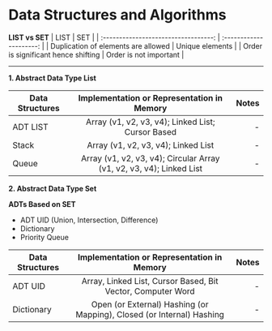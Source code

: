 # Data Structures and Algorithms
**LIST vs SET**
| LIST                                 | SET                     |
| :----------------------------------: | :---------------------: |
| Duplication of elements are allowed  | Unique elements         |
| Order is significant hence shifting  | Order is not important  |

---

**1. Abstract Data Type List**

| Data Structures| Implementation or Representation in Memory                               | Notes  |
| -------------- |:------------------------------------------------------------------------:| -----:|
| ADT LIST       | Array (v1, v2, v3, v4); Linked List; Cursor Based                        | -     |
| Stack          | Array (v1, v2, v3, v4); Linked List                                      | -     |
| Queue          | Array (v1, v2, v3, v4); Circular Array (v1, v2, v3, v4); Linked List     | -     |

**2. Abstract Data Type Set**

**ADTs Based on SET**
* ADT UID (Union, Intersection, Difference)
* Dictionary
* Priority Queue

| Data Structures| Implementation or Representation in Memory                               | Notes  |
| -------------- |:------------------------------------------------------------------------:| -----:|
| ADT UID        | Array, Linked List, Cursor Based, Bit Vector, Computer Word              | -     |
| Dictionary     | Open (or External) Hashing (or Mapping), Closed (or Internal) Hashing    | -     |
